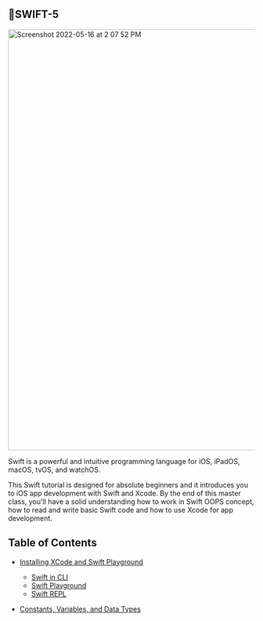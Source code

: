 ## 🍎SWIFT-5

<img width="858" alt="Screenshot 2022-05-16 at 2 07 52 PM" src="https://user-images.githubusercontent.com/77538183/168552889-1371660a-986c-4069-b905-2c4fb78e0c66.png">



Swift is a powerful and intuitive programming language for iOS, iPadOS, macOS, tvOS, and watchOS.

This Swift tutorial is designed for absolute beginners and it introduces you to iOS app development with Swift and Xcode. By the end of this master class, you'll have a solid understanding how to work in Swift OOPS concept, how to read and write basic Swift code and how to use Xcode for app development.


## Table of Contents

* [Installing XCode and Swift Playground](https://github.com/adityagi02/swift5-tutorial/tree/main/XCode%20Installation)
  * [Swift in CLI]( https://github.com/adityagi02/swift5-tutorial/tree/main/XCode%20Installation)
  * [Swift Playground](https://github.com/adityagi02/swift5-tutorial/tree/main/XCode%20Installation)
  * [Swift REPL](https://developer.apple.com/swift/blog/?id=18)
 
* [Constants, Variables, and Data Types](https://github.com/adityagi02/swift5-tutorial/tree/main/Constants%2C%20Variables%2C%20and%20Data%20Types)

